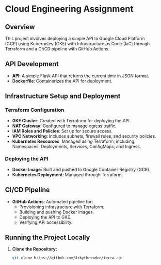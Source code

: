 # Cloud Engineering Assignment

## Overview

This project involves deploying a simple API to Google Cloud Platform (GCP) using Kubernetes (GKE) with Infrastructure as Code (IaC) through Terraform and a CI/CD pipeline with GitHub Actions.

## API Development

- **API**: A simple Flask API that returns the current time in JSON format.
- **Dockerfile**: Containerizes the API for deployment.

## Infrastructure Setup and Deployment

### Terraform Configuration

- **GKE Cluster**: Created with Terraform for deploying the API.
- **NAT Gateway**: Configured to manage egress traffic.
- **IAM Roles and Policies**: Set up for secure access.
- **VPC Networking**: Includes subnets, firewall rules, and security policies.
- **Kubernetes Resources**: Managed using Terraform, including Namespaces, Deployments, Services, ConfigMaps, and Ingress.

### Deploying the API

- **Docker Image**: Built and pushed to Google Container Registry (GCR).
- **Kubernetes Deployment**: Managed through Terraform.

## CI/CD Pipeline

- **GitHub Actions**: Automated pipeline for:
  - Provisioning infrastructure with Terraform.
  - Building and pushing Docker images.
  - Deploying the API to GKE.
  - Verifying API accessibility.

## Running the Project Locally

1. **Clone the Repository:**
   ```bash
   git clone https://github.com/Arbythecoder/terra-api
